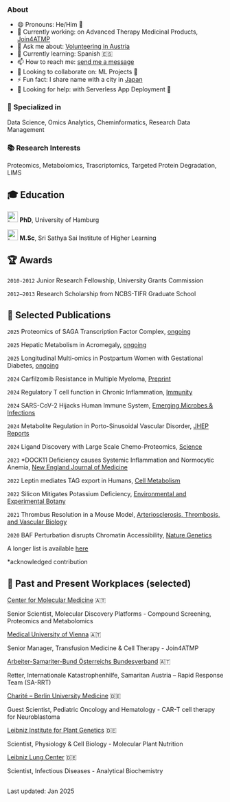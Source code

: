 ### About

- 😄 Pronouns: He/Him 👨
- 🔭 Currently working: on Advanced Therapy Medicinal Products, [Join4ATMP](https://join4atmp.eu/)
- 💬 Ask me about: [Volunteering in Austria](https://www.samariterbund.net/nationale-internationale-projekte/katastrophenhilfe/international/)
- 🌱 Currently learning: Spanish 🇪🇸
- 📫 How to reach me: [send me a message](https://contact.n3m.in)
- 👯 Looking to collaborate on: ML Projects 🧠
- ⚡ Fun fact: I share name with a city in [Japan](https://en.wikipedia.org/wiki/Nara_(city))
- 🤔 Looking for help: with Serverless App Deployment 🚀

### 🔧 Specialized in 
Data Science, Omics Analytics, Cheminformatics, Research Data Management

### 📚 Research Interests 
Proteomics, Metabolomics, Trascriptomics, Targeted Protein Degradation, LIMS

## 🎓 Education 
[<img src="https://s3.tebi.io/n3m/UniHamLogo.jpeg" width="25" alt="Logo University of Hamburg"/>](https://www.uni-hamburg.de/) __PhD__, University of Hamburg

[<img src="https://s3.tebi.io/n3m/SSSIHLlogo.jpeg" width="25" alt="Logo SSSIHL" />](https://www.sssihl.edu.in/) __M.Sc__, Sri Sathya Sai Institute of Higher Learning

## 🏆 Awards
`2010-2012`
Junior Research Fellowship, University Grants Commission

`2012–2013`
Research Scholarship from NCBS-TIFR Graduate School

## 📜 Selected Publications

`2025`
Proteomics of SAGA Transcription Factor Complex, [ongoing]()

`2025`
Hepatic Metabolism in Acromegaly, [ongoing]()

`2025`
Longitudinal Multi-omics in Postpartum Women with Gestational Diabetes, [ongoing](submitted)

`2024`
Carfilzomib Resistance in Multiple Myeloma, [Preprint](https://doi.org/10.1101/2024.05.26.595929)

`2024`
Regulatory T cell function in Chronic Inflammation, [Immunity](https://doi.org/10.1016/j.immuni.2025.02.011)

`2024`
SARS-CoV-2 Hijacks Human Immune System, [Emerging Microbes & Infections](https://doi.org/10.1080/22221751.2024.2417868)

`2024`
Metabolite Regulation in Porto-Sinusoidal Vascular Disorder, [JHEP Reports](https://doi.org/10.1016/j.jhepr.2024.101208)

`2024`
Ligand Discovery with Large Scale Chemo-Proteomics, [Science](https://doi.org/10.1126/science.adk5864)

`2023`
*DOCK11 Deficiency causes Systemic Inflammation and Normocytic Anemia, [New England Journal of Medicine](https://www.nejm.org/doi/full/10.1056/NEJMoa2210054)

`2022`
Leptin mediates TAG export in Humans, [Cell Metabolism](https://doi.org/10.1016/j.cmet.2022.09.020)

`2022`
Silicon Mitigates Potassium Deficiency, [Environmental and Experimental Botany](https://doi.org/10.1016/j.envexpbot.2022.104849)

`2021`
Thrombus Resolution in a Mouse Model, [Arteriosclerosis, Thrombosis, and Vascular Biology](https://doi.org/10.1161/ATVBAHA.121.316404)

`2020`
BAF Perturbation disrupts Chromatin Accessibility, [Nature Genetics](https://doi.org/10.1038/s41588-021-00777-3)

A longer list is available [here](https://scholar.google.de/citations?user=mY2xSTgAAAAJ&hl=en)

*acknowledged contribution

## 💼 Past and Present Workplaces (selected)
[Center for Molecular Medicine](https://cemm.at/) 🇦🇹

Senior Scientist, Molecular Discovery Platforms - Compound Screening, Proteomics and Metabolomics

[Medical University of Vienna](https://meduniwien.ac.at/) 🇦🇹

Senior Manager, Transfusion Medicine & Cell Therapy - Join4ATMP

[Arbeiter-Samariter-Bund Österreichs Bundesverband](https://www.samariterbund.net/nationale-internationale-projekte/katastrophenhilfe/international/) 🇦🇹

Retter, Internationale Katastrophenhilfe, Samaritan Austria – Rapid Response Team (SA-RRT)

[Charité – Berlin University Medicine](https://www.charite.de/en/) 🇩🇪

Guest Scientist, Pediatric Oncology and Hematology - CAR-T cell therapy for Neuroblastoma

[Leibniz Institute for Plant Genetics](https://ipk-gatersleben.de) 🇩🇪

Scientist, Physiology & Cell Biology - Molecular Plant Nutrition

[Leibniz Lung Center](https://fz-borstel.de) 🇩🇪

Scientist, Infectious Diseases - Analytical Biochemistry

##
Last updated: Jan 2025
